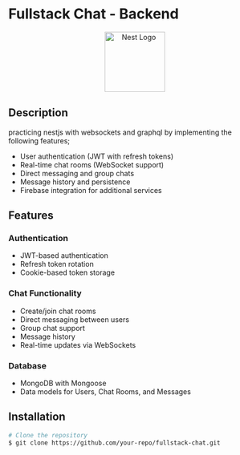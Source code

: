 # Fullstack Chat - Backend

<p align="center">
  <a href="http://nestjs.com/" target="blank"><img src="https://nestjs.com/img/logo-small.svg" width="120" alt="Nest Logo" /></a>
</p>
 
## Description

practicing nestjs with websockets and graphql by implementing the following features;

- User authentication (JWT with refresh tokens)
- Real-time chat rooms (WebSocket support)
- Direct messaging and group chats
- Message history and persistence
- Firebase integration for additional services

## Features

### Authentication

- JWT-based authentication
- Refresh token rotation
- Cookie-based token storage

### Chat Functionality

- Create/join chat rooms
- Direct messaging between users
- Group chat support
- Message history
- Real-time updates via WebSockets

### Database

- MongoDB with Mongoose
- Data models for Users, Chat Rooms, and Messages

## Installation

```bash
# Clone the repository
$ git clone https://github.com/your-repo/fullstack-chat.git

```
